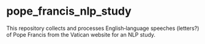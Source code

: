 # pope_francis_nlp_study
This repository collects and processes English‑language speeches (letters?) of Pope Francis from the Vatican website for an NLP study.